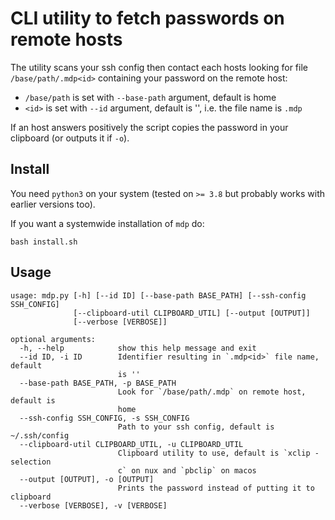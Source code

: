 # CLI utility to fetch passwords on remote hosts

The utility scans your ssh config then contact each hosts looking for file `/base/path/.mdp<id>` containing your password on the remote host:

- `/base/path` is set with `--base-path` argument, default is home
- `<id>` is set with `--id` argument, default is '', i.e. the file name is `.mdp`

If an host answers positively the script copies the password in your clipboard (or outputs it if `-o`).

## Install

You need `python3` on your system (tested on `>= 3.8` but probably works with earlier versions too).

If you want a systemwide installation of `mdp` do:

`bash install.sh`

## Usage

```
usage: mdp.py [-h] [--id ID] [--base-path BASE_PATH] [--ssh-config SSH_CONFIG]
              [--clipboard-util CLIPBOARD_UTIL] [--output [OUTPUT]]
              [--verbose [VERBOSE]]

optional arguments:
  -h, --help            show this help message and exit
  --id ID, -i ID        Identifier resulting in `.mdp<id>` file name, default
                        is ''
  --base-path BASE_PATH, -p BASE_PATH
                        Look for `/base/path/.mdp` on remote host, default is
                        home
  --ssh-config SSH_CONFIG, -s SSH_CONFIG
                        Path to your ssh config, default is ~/.ssh/config
  --clipboard-util CLIPBOARD_UTIL, -u CLIPBOARD_UTIL
                        Clipboard utility to use, default is `xclip -selection
                        c` on nux and `pbclip` on macos
  --output [OUTPUT], -o [OUTPUT]
                        Prints the password instead of putting it to clipboard
  --verbose [VERBOSE], -v [VERBOSE]
```